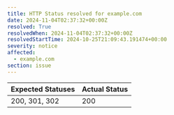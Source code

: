 ```yaml
---
title: HTTP Status resolved for example.com
date: 2024-11-04T02:37:32+00:00Z
resolved: True
resolvedWhen: 2024-11-04T02:37:32+00:00Z
resolvedStartTime: 2024-10-25T21:09:43.191474+00:00
severity: notice
affected:
  - example.com
section: issue
---
```


| Expected Statuses | Actual Status  |
|-------------------|----------------|
| 200, 301, 302 | 200 |
